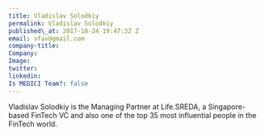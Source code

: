```yaml
---
title: Vladislav Solodkiy
permalink: Vladislav Solodkiy
published\_at: 2017-10-24 19:47:32 Z
email: sfav@gmail.com
company-title: 
Company: 
Image: 
twitter: 
linkedin: 
Is MEDICI Team?: false
---
```


Vladislav Solodkiy is the Managing Partner at Life.SREDA, a Singapore-based FinTech VC and also one of the top 35 most influential people in the FinTech world.